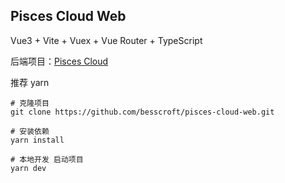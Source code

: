 ## Pisces Cloud Web

Vue3 + Vite + Vuex + Vue Router + TypeScript

后端项目：[Pisces Cloud](https://github.com/besscroft/pisces-cloud)

推荐 yarn
```
# 克隆项目
git clone https://github.com/besscroft/pisces-cloud-web.git

# 安装依赖
yarn install

# 本地开发 启动项目
yarn dev
```